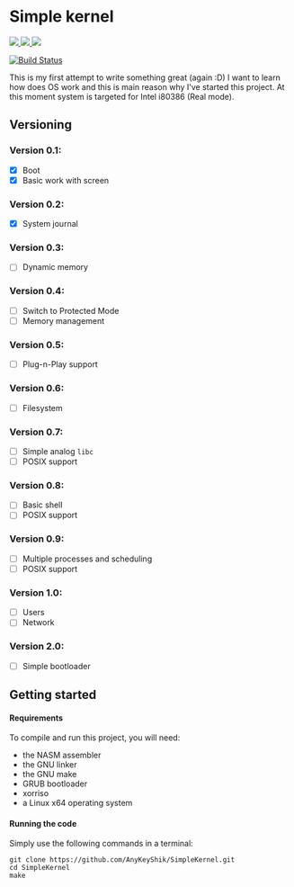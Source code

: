 # Simple kernel

<a href="https://github.com/AnyKeyShik/SimpleKernel/blob/master/LICENSE">
<img src ="https://img.shields.io/github/license/AnyKeyShik/SimpleKernel.svg" />
</a>
<a href="https://github.com/AnyKeyShik/SimpleKernel/stargazers">
<img src ="https://img.shields.io/github/stars/AnyKeyShik/SimpleKernel.svg" />
</a>
<a href="https://github.com/AnyKeyShik/SimpleKernel/network">
<img src ="https://img.shields.io/github/forks/AnyKeyShik/SimpleKernel.svg" />
</a>

[![Build Status](https://travis-ci.com/AnyKeyShik/SimpleKernel.svg?branch=master)](https://app.travis-ci.com/github/AnyKeyShik/SimpleKernel)

This is my first attempt to write something great (again :D)
I want to learn how does OS work and this is main reason why I've started this project. At this moment system is targeted for Intel i80386 (Real mode).

## Versioning

### Version 0.1:
- [x] Boot
- [x] Basic work with screen
### Version 0.2:
- [x] System journal
### Version 0.3:
- [ ] Dynamic memory
### Version 0.4:
- [ ] Switch to Protected Mode
- [ ] Memory management
### Version 0.5:
- [ ] Plug-n-Play support
### Version 0.6:
- [ ] Filesystem
### Version 0.7:
- [ ] Simple analog `libc`
- [ ] POSIX support 
### Version 0.8:
- [ ] Basic shell
- [ ] POSIX support 
### Version 0.9:
- [ ] Multiple processes and scheduling
- [ ] POSIX support 
### Version 1.0:
- [ ] Users
- [ ] Network
### Version 2.0:
- [ ] Simple bootloader

## Getting started

#### Requirements

To compile and run this project, you will need:

* the NASM assembler
* the GNU linker
* the GNU make
* GRUB bootloader
* xorriso
* a Linux x64 operating system

#### Running the code

Simply use the following commands in a terminal:

```
git clone https://github.com/AnyKeyShik/SimpleKernel.git
cd SimpleKernel
make
```
